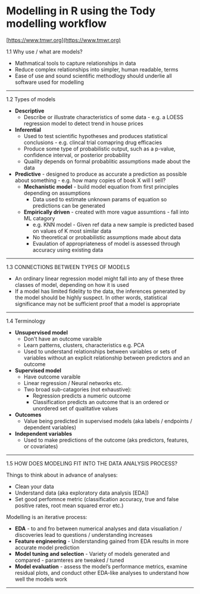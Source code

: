 # Modelling in R using the Tody modelling workflow

[https://www.tmwr.org](https://www.tmwr.org)

1.1 Why use / what are models?

- Mathmatical tools to capture relationships in data
- Reduce complex relationships into simpler, human readable, terms
- Ease of use and sound scientific methodlogy should underlie all software used for modelling

***

1.2 Types of models

- **Descriptive** 
    - Describe or illustrate characteristics of some data - e.g. a LOESS regression model to detect trend in house prices
- **Inferential**
    - Used to test scientific hypotheses and produces statistical conclusions - e.g. clincal trial comapring drug efficacies
    - Produce some type of probabilistic output, such as a p-value, confidence interval, or posterior probability
    - Quaility depends on formal probablitic assumptions made about the data
- **Predictive** - designed to produce as accurate a prediction as possible about something - e.g. how many copies of book X will I sell?
    - **Mechanistic model** - build model equation from first principles depending on assumptions
        - Data used to estimate unknown params of equation so predictions can be generated
    - **Empirically driven** - created with more vague assumtions - fall into ML catagory
        - e.g. KNN model - Given ref data a new sample is predicted based on values of K most similar data
        - No theoretical or probabilistic assumptions made about data
        - Evaulation of appropriateness of model is assessed through accuracy using existing data

***

1.3 CONNECTIONS BETWEEN TYPES OF MODELS

- An ordinary linear regression model might fall into any of these three classes of model, depending on how it is used
- If a model has limited fidelity to the data, the inferences generated by the model should be highly suspect. In other words, statistical significance may not be sufficient proof that a model is appropriate

***

1.4 Terminology

- **Unsupervised model**
    - Don't have an outcome varaible
    - Learn patterns, clusters, characteristics e.g. PCA
    - Used to understand relationships between variables or sets of variables without an explicit relationship 
    between predictors and an outcome
 - **Supervised model**
    - Have outcome varaible
    - Linear regression / Neural networks etc.
    - Two broad sub-catagories (not exhaustive):
        - Regression predicts a numeric outcome
        - Classification predicts an outcome that is an ordered or unordered set of qualitative values
- **Outcomes**
    - Value being predicted in supervised models (aka labels / endpoints / dependent variables)
- **Independent variables**
    - Used to make predictions of the outcome (aks predictors, features, or covariates)

***

1.5 HOW DOES MODELING FIT INTO THE DATA ANALYSIS PROCESS?

Things to think about in advance of analyses:

- Clean your data
- Understand data (aka exploratory data analysis [EDA])
- Set good perfomnce metric (classification accuracy, true and false positive rates, root mean squared error etc.)

Modelling is an iterative process:

- **EDA** - to and fro between numerical analyses and data visualiation / discoveries lead to questions / understanding increases
- **Feature engineering** - Understanding gained from EDA results in more accurate model prediction
- **Model tuning and selection** - Variety of models generated and compared - paramteres are tweaked / tuned
- **Model evaluation** - assess the model’s performance metrics, examine residual plots, and conduct other EDA-like analyses to understand how well the models work

***

